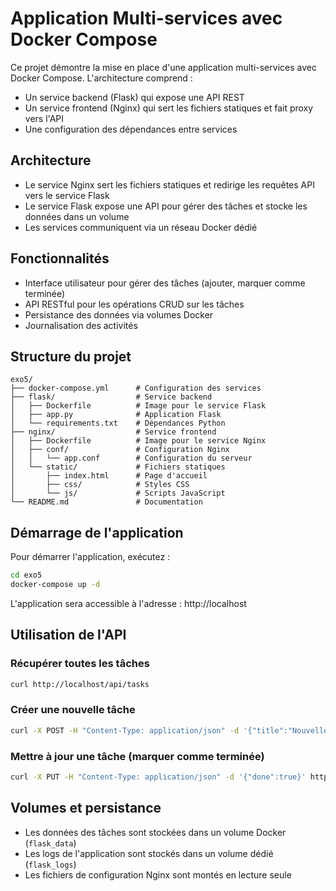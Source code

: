 # Application Multi-services avec Docker Compose

Ce projet démontre la mise en place d'une application multi-services avec Docker Compose. L'architecture comprend :

- Un service backend (Flask) qui expose une API REST
- Un service frontend (Nginx) qui sert les fichiers statiques et fait proxy vers l'API
- Une configuration des dépendances entre services

## Architecture

- Le service Nginx sert les fichiers statiques et redirige les requêtes API vers le service Flask
- Le service Flask expose une API pour gérer des tâches et stocke les données dans un volume
- Les services communiquent via un réseau Docker dédié

## Fonctionnalités

- Interface utilisateur pour gérer des tâches (ajouter, marquer comme terminée)
- API RESTful pour les opérations CRUD sur les tâches
- Persistance des données via volumes Docker
- Journalisation des activités

## Structure du projet

```
exo5/
├── docker-compose.yml      # Configuration des services
├── flask/                  # Service backend
│   ├── Dockerfile          # Image pour le service Flask
│   ├── app.py              # Application Flask
│   └── requirements.txt    # Dépendances Python
├── nginx/                  # Service frontend
│   ├── Dockerfile          # Image pour le service Nginx
│   ├── conf/               # Configuration Nginx
│   │   └── app.conf        # Configuration du serveur
│   └── static/             # Fichiers statiques
│       ├── index.html      # Page d'accueil
│       ├── css/            # Styles CSS
│       └── js/             # Scripts JavaScript
└── README.md               # Documentation
```

## Démarrage de l'application

Pour démarrer l'application, exécutez :

```bash
cd exo5
docker-compose up -d
```

L'application sera accessible à l'adresse : http://localhost

## Utilisation de l'API

### Récupérer toutes les tâches

```bash
curl http://localhost/api/tasks
```

### Créer une nouvelle tâche

```bash
curl -X POST -H "Content-Type: application/json" -d '{"title":"Nouvelle tâche","description":"Description de la tâche"}' http://localhost/api/tasks
```

### Mettre à jour une tâche (marquer comme terminée)

```bash
curl -X PUT -H "Content-Type: application/json" -d '{"done":true}' http://localhost/api/tasks/1
```

## Volumes et persistance

- Les données des tâches sont stockées dans un volume Docker (`flask_data`)
- Les logs de l'application sont stockés dans un volume dédié (`flask_logs`)
- Les fichiers de configuration Nginx sont montés en lecture seule 